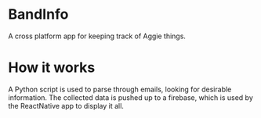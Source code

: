 # BandInfo
A cross platform app for keeping track of Aggie things. 

# How it works
A Python script is used to parse through emails, looking for desirable information. The collected data is pushed up to a firebase, 
which is used by the ReactNative app to display it all. 
